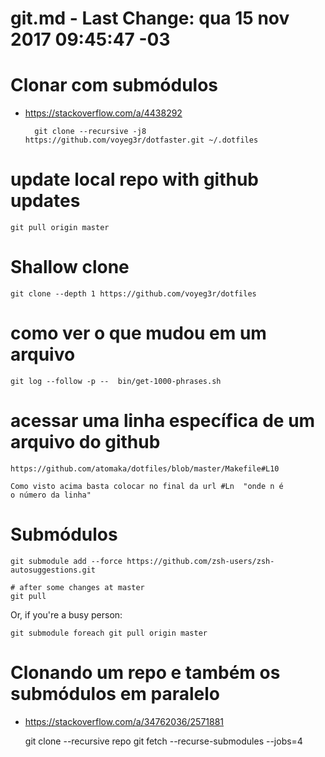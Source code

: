 # git.md - Last Change: qua 15 nov 2017 09:45:47 -03

# Clonar com submódulos
+ https://stackoverflow.com/a/4438292

		git clone --recursive -j8 https://github.com/voyeg3r/dotfaster.git ~/.dotfiles


# update local repo with github updates

    git pull origin master

# Shallow clone

    git clone --depth 1 https://github.com/voyeg3r/dotfiles

# como ver o que mudou em um arquivo

    git log --follow -p --  bin/get-1000-phrases.sh

# acessar uma linha específica de um arquivo do github

    https://github.com/atomaka/dotfiles/blob/master/Makefile#L10

    Como visto acima basta colocar no final da url #Ln  "onde n é
    o número da linha"

# Submódulos

    git submodule add --force https://github.com/zsh-users/zsh-autosuggestions.git

    # after some changes at master
    git pull


Or, if you're a busy person:

    git submodule foreach git pull origin master

# Clonando um repo e também os submódulos em paralelo
+ https://stackoverflow.com/a/34762036/2571881

    git clone --recursive repo
    git fetch --recurse-submodules --jobs=4


